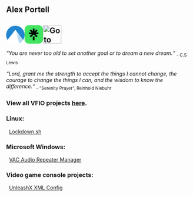 ## Alex Portell
[<img title="Go to another Git repository (Codeberg)" align="left" width="50" height="50" src="./codeberg.org.png"/>](https://codeberg.org/portellam)
[<img title="Go to Linktree" align="left" width="50" height="50" src="./linktr.ee.png"/>](https://linktr.ee/alexportell)
[<img title="Go to LinkedIn" align="left" width="50" height="50" src="./linkedin.com.ico"/>](https://linkedin.com/in/portellam)
</br></br>
---
*“You are never too old to set another goal or to dream a new dream.“* <sub>- C.S Lewis</sub>

*“Lord, grant me the strength to accept the things I cannot change,
the courage to change the things I can,
and the wisdom to know the difference.“* <sub>- "Serenity Prayer", Reinhold Niebuhr</sub>

### View all VFIO projects [here][github04].
### Linux:

&nbsp;&nbsp;[Lockdown.sh][github01]

### Microsoft Windows:

&nbsp;&nbsp;[VAC Audio Repeater Manager][github03]

### Video game console projects:

&nbsp;&nbsp;[UnleashX XML Config][github02]

[codeberg01]: https://github.com/portellam/lockdown.sh
[github01]:   https://github.com/portellam/lockdown.sh
[codeberg02]: https://codeberg.org/portellam/unleashx-xml-config
[github02]:   https://github.com/portellam/unleashx-xml-config
[codeberg03]: https://codeberg.org/portellam/vac-audio-repeater-manager
[github03]:   https://github.com/portellam/vac-audio-repeater-manager
[codeberg04]: https://github.com/portellam/vfio-collection
[github04]:   https://github.com/portellam/vfio-collection